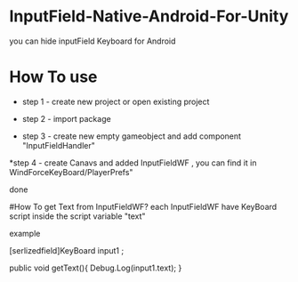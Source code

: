 # InputField-Native-Android-For-Unity
you can hide inputField Keyboard for Android

# How To use

* step 1 -
create new project or open existing  project

* step 2 -
import package

* step 3 -
create new empty gameobject and add component "InputFieldHandler"

*step 4 - create Canavs and added InputFieldWF , you can find it in WindForceKeyBoard/PlayerPrefs"

done

#How To get Text from InputFieldWF?
each InputFieldWF have KeyBoard script inside the script  variable "text"

example

[serlizedfield]KeyBoard input1 ;

public void getText(){
Debug.Log(input1.text);
}


